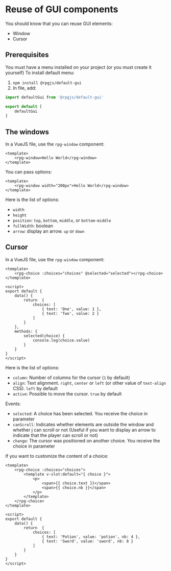 # Reuse of GUI components

You should know that you can reuse GUI elements:

- Window
- Cursor

## Prerequisites

You must have a menu installed on your project (or you must create it yourself)
To install default menu: 

1. `npm install @rpgjs/default-gui`
2. In <PathTo to="modIndex" /> file, add: 

```ts
import defaultGui from '@rpgjs/default-gui' 

export default [
    defaultGui
]
```

## The windows

In a VueJS file, use the `rpg-window` component:

```vue
<template>
    <rpg-window>Hello World</rpg-window>
</template>
```
You can pass options:

```vue
<template>
    <rpg-window width="200px">Hello World</rpg-window>
</template>
```

Here is the list of options:
- `width`
- `height`
- `position`: `top`, `bottom`, `middle`, or `bottom-middle`
- `fullWidth`: boolean
- `arrow`: display an arrow. `up` or `down`

## Cursor

In a VueJS file, use the `rpg-window` component:

```vue
<template>
    <rpg-choice :choices="choices" @selected="selected"></rpg-choice>
</template>

<script>
export default {
    data() {
        return  {
            choices: [ 
                { text: 'One', value: 1 }, 
                { text: 'Two', value: 2 } 
            ]
        }
    },
    methods: {
        selected(choice) {
            console.log(choice.value)
        }
    }
}
</script>
```

Here is the list of options:
- `column`: Number of columns for the cursor (`1` by default)
- `align`: Text alignment. `right`, `center` or `left` (or other value of `text-align` CSS). `left` by default
- `active`: Possible to move the cursor. `true` by default

Events:
- `selected`: A choice has been selected. You receive the choice in parameter
- `canScroll`: Indicates whether elements are outside the window and whether j can scroll or not (Useful if you want to display an arrow to indicate that the player can scroll or not)
- `change`: The cursor was positioned on another choice. You receive the choice in parameter

If you want to customize the content of a choice:

```vue
<template>
    <rpg-choice :choices="choices">
        <template v-slot:default="{ choice }">
            <p>
                <span>{{ choice.text }}</span> 
                <span>{{ choice.nb }}</span> 
            </p>
        </template>
    </rpg-choice>
</template>

<script>
export default {
    data() {
        return  {
            choices: [ 
                { text: 'Potion', value: 'potion', nb: 4 }, 
                { text: 'Sword', value: 'sword', nb: 8 } 
            ]
        }
    }
}
</script>
```